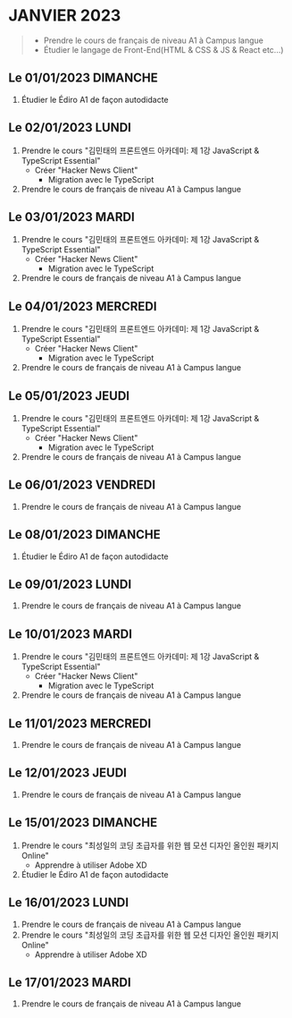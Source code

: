 # JANVIER 2023
> - Prendre le cours de français de niveau A1 à Campus langue 
> - Étudier le langage de Front-End(HTML & CSS & JS & React etc...)

## Le 01/01/2023 DIMANCHE
1. Étudier le Édiro A1 de façon autodidacte 

## Le 02/01/2023 LUNDI
1. Prendre le cours "김민태의 프론트엔드 아카데미: 제 1강 JavaScript & TypeScript Essential"
    - Créer "Hacker News Client"
        - Migration avec le TypeScript
2. Prendre le cours de français de niveau A1 à Campus langue 

## Le 03/01/2023 MARDI
1. Prendre le cours "김민태의 프론트엔드 아카데미: 제 1강 JavaScript & TypeScript Essential"
    - Créer "Hacker News Client"
        - Migration avec le TypeScript
2. Prendre le cours de français de niveau A1 à Campus langue 

## Le 04/01/2023 MERCREDI
1. Prendre le cours "김민태의 프론트엔드 아카데미: 제 1강 JavaScript & TypeScript Essential"
    - Créer "Hacker News Client"
        - Migration avec le TypeScript
2. Prendre le cours de français de niveau A1 à Campus langue 

## Le 05/01/2023 JEUDI
1. Prendre le cours "김민태의 프론트엔드 아카데미: 제 1강 JavaScript & TypeScript Essential"
    - Créer "Hacker News Client"
        - Migration avec le TypeScript
2. Prendre le cours de français de niveau A1 à Campus langue 
## Le 06/01/2023 VENDREDI
1. Prendre le cours de français de niveau A1 à Campus langue 

## Le 08/01/2023 DIMANCHE
1. Étudier le Édiro A1 de façon autodidacte

## Le 09/01/2023 LUNDI
1. Prendre le cours de français de niveau A1 à Campus langue

## Le 10/01/2023 MARDI
1. Prendre le cours "김민태의 프론트엔드 아카데미: 제 1강 JavaScript & TypeScript Essential"
    - Créer "Hacker News Client"
        - Migration avec le TypeScript
2. Prendre le cours de français de niveau A1 à Campus langue

## Le 11/01/2023 MERCREDI
1. Prendre le cours de français de niveau A1 à Campus langue

## Le 12/01/2023 JEUDI
1. Prendre le cours de français de niveau A1 à Campus langue

## Le 15/01/2023 DIMANCHE
1. Prendre le cours "최성일의 코딩 초급자를 위한 웹 모션 디자인 올인원 패키지 Online"
    - Apprendre à utiliser Adobe XD
2. Étudier le Édiro A1 de façon autodidacte

## Le 16/01/2023 LUNDI
1. Prendre le cours de français de niveau A1 à Campus langue
2. Prendre le cours "최성일의 코딩 초급자를 위한 웹 모션 디자인 올인원 패키지 Online"
    - Apprendre à utiliser Adobe XD

## Le 17/01/2023 MARDI
1. Prendre le cours de français de niveau A1 à Campus langue